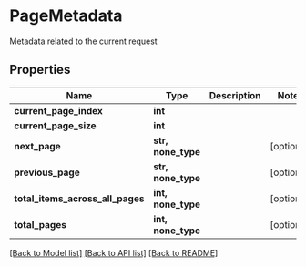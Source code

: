 # PageMetadata

Metadata related to the current request

## Properties
Name | Type | Description | Notes
------------ | ------------- | ------------- | -------------
**current_page_index** | **int** |  | 
**current_page_size** | **int** |  | 
**next_page** | **str, none_type** |  | [optional] 
**previous_page** | **str, none_type** |  | [optional] 
**total_items_across_all_pages** | **int, none_type** |  | [optional] 
**total_pages** | **int, none_type** |  | [optional] 

[[Back to Model list]](../README.md#documentation-for-models) [[Back to API list]](../README.md#documentation-for-api-endpoints) [[Back to README]](../README.md)


